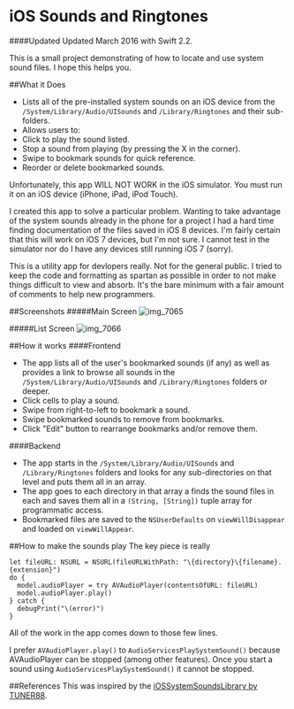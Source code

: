 iOS Sounds and Ringtones
=====================
####Updated
Updated March 2016 with Swift 2.2.

This is a small project demonstrating of how to locate and use system sound files.  I hope this helps you.

##What it Does
- Lists all of the pre-installed system sounds on an iOS device from the `/System/Library/Audio/UISounds` and `/Library/Ringtones` and their sub-folders.
- Allows users to:
 - Click to play the sound listed.
 - Stop a sound from playing (by pressing the X in the corner).
 - Swipe to bookmark sounds for quick reference.
 - Reorder or delete bookmarked sounds.

Unfortunately, this app WILL NOT WORK in the iOS simulator.  You must run it on an iOS device (iPhone, iPad, iPod Touch).

I created this app to solve a particular problem.  Wanting to take advantage of the system sounds already in the phone for a project I had a hard time finding documentation of the files saved in iOS 8 devices.  I'm fairly certain that this will work on iOS 7 devices, but I'm not sure.  I cannot test in the simulator nor do I have any devices still running iOS 7 (sorry).

This is a utility app for devlopers really.  Not for the general public.  I tried to keep the code and formatting as spartan as possible in order to not make things difficult to view and absorb.  It's the bare minimum with a fair amount of comments to help new programmers.

##Screenshots
#####Main Screen
![img_7065](https://cloud.githubusercontent.com/assets/5307697/14158849/85cdfeb6-f6a0-11e5-8e79-63331f69ba0c.PNG)

#####List Screen
![img_7066](https://cloud.githubusercontent.com/assets/5307697/14158854/8825acae-f6a0-11e5-97df-70d9d38ccd54.PNG    )

##How it works
####Frontend
- The app lists all of the user's bookmarked sounds (if any) as well as provides a link to browse all sounds in the `/System/Library/Audio/UISounds` and `/Library/Ringtones` folders or deeper.
- Click cells to play a sound.
- Swipe from right-to-left to bookmark a sound.
- Swipe bookmarked sounds to remove from bookmarks.
- Click "Edit" button to rearrange bookmarks and/or remove them.

####Backend
- The app starts in the `/System/Library/Audio/UISounds` and `/Library/Ringtones` folders and looks for any sub-directories on that level and puts them all in an array.  
- The app goes to each directory in that array a finds the sound files in each and saves them all in a `(String, [String])` tuple array for programmatic access.
- Bookmarked files are saved to the `NSUserDefaults` on `viewWillDisappear` and loaded on `viewWillAppear`.


##How to make the sounds play
The key piece is really
````
let fileURL: NSURL = NSURL(fileURLWithPath: "\{directory}\{filename}.{extension}")
do {
  model.audioPlayer = try AVAudioPlayer(contentsOfURL: fileURL)
  model.audioPlayer.play()
} catch {
  debugPrint("\(error)")
}
````
All of the work in the app comes down to those few lines.

I prefer `AVAudioPlayer.play()` to `AudioServicesPlaySystemSound()` because AVAudioPlayer can be stopped (among other features).  Once you start a sound using `AudioServicesPlaySystemSound()` it cannot be stopped.

##References
This was inspired by the [iOSSystemSoundsLibrary by TUNER88](https://github.com/TUNER88/iOSSystemSoundsLibrary).
